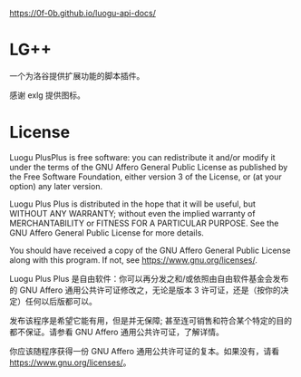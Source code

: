 https://0f-0b.github.io/luogu-api-docs/

# LG++
一个为洛谷提供扩展功能的脚本插件。

感谢 exlg 提供图标。

# License

Luogu PlusPlus is free software: you can redistribute it and/or modify it under the terms of the GNU Affero General Public License as published by the Free Software Foundation, either version 3 of the License, or (at your option) any later version.

Luogu Plus Plus is distributed in the hope that it will be useful, but WITHOUT ANY WARRANTY; without even the implied warranty of MERCHANTABILITY or FITNESS FOR A PARTICULAR PURPOSE. See the GNU Affero General Public License for more details.

You should have received a copy of the GNU Affero General Public License along with this program. If not, see <https://www.gnu.org/licenses/>.


Luogu Plus Plus 是自由软件：你可以再分发之和/或依照由自由软件基金会发布的 GNU Affero 通用公共许可证修改之，无论是版本 3 许可证，还是（按你的决定）任何以后版都可以。

发布该程序是希望它能有用，但是并无保障; 甚至连可销售和符合某个特定的目的都不保证。请参看 GNU Affero 通用公共许可证，了解详情。

你应该随程序获得一份 GNU Affero 通用公共许可证的复本。如果没有，请看 <https://www.gnu.org/licenses/>。
